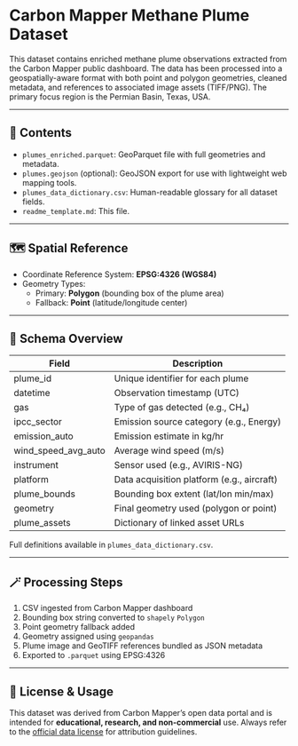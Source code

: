 # Carbon Mapper Methane Plume Dataset

This dataset contains enriched methane plume observations extracted from the Carbon Mapper public dashboard. The data has been processed into a geospatially-aware format with both point and polygon geometries, cleaned metadata, and references to associated image assets (TIFF/PNG). The primary focus region is the Permian Basin, Texas, USA.

---

## 📂 Contents

- `plumes_enriched.parquet`: GeoParquet file with full geometries and metadata.
- `plumes.geojson` (optional): GeoJSON export for use with lightweight web mapping tools.
- `plumes_data_dictionary.csv`: Human-readable glossary for all dataset fields.
- `readme_template.md`: This file.

---

## 🗺️ Spatial Reference

- Coordinate Reference System: **EPSG:4326 (WGS84)**
- Geometry Types:
  - Primary: **Polygon** (bounding box of the plume area)
  - Fallback: **Point** (latitude/longitude center)

---

## 🧱 Schema Overview

| Field                | Description                                 |
|----------------------|---------------------------------------------|
| plume_id             | Unique identifier for each plume            |
| datetime             | Observation timestamp (UTC)                 |
| gas                  | Type of gas detected (e.g., CH₄)            |
| ipcc_sector          | Emission source category (e.g., Energy)     |
| emission_auto        | Emission estimate in kg/hr                  |
| wind_speed_avg_auto  | Average wind speed (m/s)                    |
| instrument           | Sensor used (e.g., AVIRIS-NG)               |
| platform             | Data acquisition platform (e.g., aircraft)  |
| plume_bounds         | Bounding box extent (lat/lon min/max)       |
| geometry             | Final geometry used (polygon or point)      |
| plume_assets         | Dictionary of linked asset URLs             |

Full definitions available in `plumes_data_dictionary.csv`.

---

## 🪄 Processing Steps

1. CSV ingested from Carbon Mapper dashboard
2. Bounding box string converted to `shapely` `Polygon`
3. Point geometry fallback added
4. Geometry assigned using `geopandas`
5. Plume image and GeoTIFF references bundled as JSON metadata
6. Exported to `.parquet` using EPSG:4326

---

## 📝 License & Usage

This dataset was derived from Carbon Mapper’s open data portal and is intended for **educational, research, and non-commercial** use. Always refer to the [official data license](https://carbonmapper.org/data) for attribution guidelines.